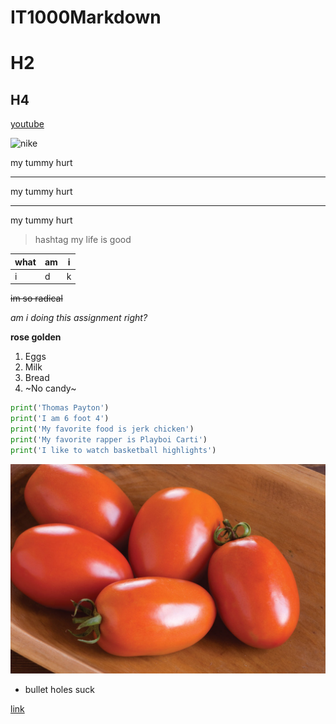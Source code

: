 # IT1000Markdown

# H2

## H4

[youtube](https://www.youtube.com)

![nike](http://content.nike.com/content/dam/one-nike/globalAssets/social_media_images/nike_swoosh_logo_black.png)

my tummy hurt

---

my tummy hurt 

---

my tummy hurt

> hashtag my life is good 

| what |  am  |   i  |
| ---- | ---- | ---- |
|   i  |  d   |   k  |

~~im so radical~~

*am i doing this assignment right?*

**rose golden**

1. Eggs
2. Milk
3. Bread
4. ~No candy~

```python
print('Thomas Payton')
print('I am 6 foot 4')
print('My favorite food is jerk chicken')
print('My favorite rapper is Playboi Carti')
print('I like to watch basketball highlights')

```
![tomato](03817g_01_amishpaste.jpg)

* bullet holes suck

[link](GitHub1000.md)


